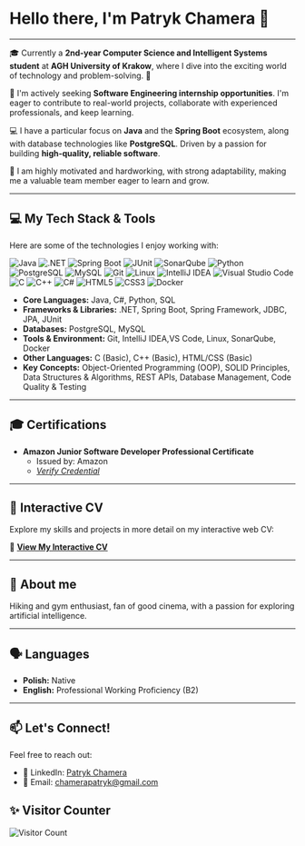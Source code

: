 # Hello there, I'm Patryk Chamera 👋

---

🎓 Currently a **2nd-year Computer Science and Intelligent Systems student** at **AGH University of Krakow**, where I dive into the exciting world of technology and problem-solving. 🚀

🎯 I'm actively seeking **Software Engineering internship opportunities**. I'm eager to contribute to real-world projects, collaborate with experienced professionals, and keep learning.

💻 I have a particular focus on **Java** and the **Spring Boot** ecosystem, along with database technologies like **PostgreSQL**. Driven by a passion for building **high-quality, reliable software**. 

💪 I am highly motivated and hardworking, with strong adaptability, making me a valuable team member eager to learn and grow.

---

## 💻 My Tech Stack & Tools

Here are some of the technologies I enjoy working with:

<p align="left">
  <img src="https://img.shields.io/badge/Java-ED8B00?style=for-the-badge&logo=openjdk&logoColor=white" alt="Java"/>
  <img src="https://img.shields.io/badge/.NET-512BD4?style=for-the-badge&logo=dotnet&logoColor=white" alt=".NET"/>
  <img src="https://img.shields.io/badge/Spring_Boot-6DB33F?style=for-the-badge&logo=spring-boot&logoColor=white" alt="Spring Boot"/>
  <img src="https://img.shields.io/badge/JUnit5-25A162?style=for-the-badge&logo=junit5&logoColor=white" alt="JUnit"/>
  <img src="https://img.shields.io/badge/SonarQube-4E9BCD?style=for-the-badge&logo=sonarqube&logoColor=white" alt="SonarQube"/>
  <img src="https://img.shields.io/badge/Python-3776AB?style=for-the-badge&logo=python&logoColor=white" alt="Python"/>
  <img src="https://img.shields.io/badge/PostgreSQL-4169E1?style=for-the-badge&logo=postgresql&logoColor=white" alt="PostgreSQL"/>
  <img src="https://img.shields.io/badge/MySQL-4479A1?style=for-the-badge&logo=mysql&logoColor=white" alt="MySQL"/>
  <img src="https://img.shields.io/badge/Git-F05032?style=for-the-badge&logo=git&logoColor=white" alt="Git"/>
  <img src="https://img.shields.io/badge/Linux-FCC624?style=for-the-badge&logo=linux&logoColor=black" alt="Linux"/>
  <img src="https://img.shields.io/badge/IntelliJ_IDEA-000000.svg?style=for-the-badge&logo=intellij-idea&logoColor=white" alt="IntelliJ IDEA"/>
  <img src="https://img.shields.io/badge/Visual%20Studio%20Code-007ACC?style=for-the-badge&logo=visualstudiocode&logoColor=white" alt="Visual Studio Code"/>
  <img src="https://img.shields.io/badge/C-A8B9CC?style=for-the-badge&logo=c&logoColor=000" alt="C"/>
  <img src="https://img.shields.io/badge/C%2B%2B-00599C?style=for-the-badge&logo=cplusplus&logoColor=white" alt="C++"/>
  <img src="https://img.shields.io/badge/C%23-239120?style=for-the-badge&logo=c-sharp&logoColor=white" alt="C#"/>
  <img src="https://img.shields.io/badge/HTML5-E34F26?style=for-the-badge&logo=html5&logoColor=white" alt="HTML5"/>
  <img src="https://img.shields.io/badge/CSS3-1572B6?style=for-the-badge&logo=css3&logoColor=white" alt="CSS3"/>
  <img src="https://img.shields.io/badge/Docker-2496ED?style=for-the-badge&logo=docker&logoColor=white" alt="Docker"/>

</p>

* **Core Languages:** Java, C#, Python, SQL
* **Frameworks & Libraries:** .NET, Spring Boot, Spring Framework, JDBC, JPA, JUnit
* **Databases:** PostgreSQL, MySQL
* **Tools & Environment:** Git, IntelliJ IDEA,VS Code, Linux, SonarQube, Docker
* **Other Languages:** C (Basic), C++ (Basic), HTML/CSS (Basic)
* **Key Concepts:** Object-Oriented Programming (OOP), SOLID Principles, Data Structures & Algorithms, REST APIs, Database Management, Code Quality & Testing

---

## 🎓 Certifications

* **Amazon Junior Software Developer Professional Certificate**
    * Issued by: Amazon
    * *[Verify Credential](https://www.coursera.org/account/accomplishments/specialization/certificate/NED8K1HZ4HJP)*

---

## 📄 Interactive CV

Explore my skills and projects in more detail on my interactive web CV:

🔗 **[View My Interactive CV](https://thankful-bay-05e320d03.6.azurestaticapps.net/)**

---

## 🌱 About me

Hiking and gym enthusiast, fan of good cinema, with a passion for exploring artificial intelligence.

---

## 🗣️ Languages

* **Polish:** Native
* **English:** Professional Working Proficiency (B2)

---

## 📫 Let's Connect!

Feel free to reach out:

* 🔗 LinkedIn: [Patryk Chamera](https://www.linkedin.com/in/patryk-chamera-309835289/)
* 📧 Email: [chamerapatryk@gmail.com](mailto:chamerapatryk@gmail.com)

## ✨ Visitor Counter

![Visitor Count](https://profile-counter.glitch.me/xhamera1/count.svg)
